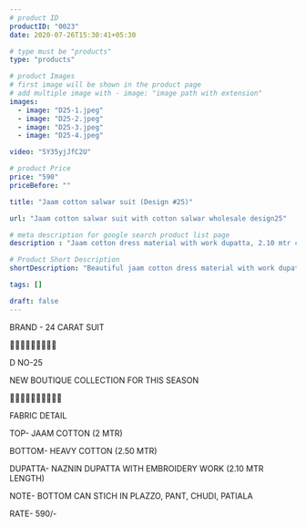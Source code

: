 ```yaml
---
# product ID
productID: "0023"
date: 2020-07-26T15:30:41+05:30

# type must be "products"
type: "products"

# product Images
# first image will be shown in the product page
# add multiple image with - image: "image path with extension"
images:
  - image: "D25-1.jpeg"
  - image: "D25-2.jpeg"
  - image: "D25-3.jpeg"
  - image: "D25-4.jpeg"

video: "5Y35yjJfC2U"

# product Price
price: "590"
priceBefore: ""

title: "Jaam cotton salwar suit (Design #25)"

url: "Jaam cotton salwar suit with cotton salwar wholesale design25"

# meta description for google search product list page
description : "Jaam cotton dress material with work dupatta, 2.10 mtr cotton salwar"

# Product Short Description
shortDescription: "Beautiful jaam cotton dress material with work dupatta and 2.10 mtr cotton salwar"

tags: []

draft: false
---
```

BRAND - 24 CARAT SUIT

💐💐💐💐💐💐💐💐💐

D NO-25

NEW BOUTIQUE COLLECTION FOR THIS SEASON

🌷🌷🌷🌷🌷🌷🌷🌷🌷🌷

FABRIC DETAIL

TOP- JAAM COTTON (2 MTR)

BOTTOM- HEAVY COTTON  (2.50 MTR)

DUPATTA- NAZNIN DUPATTA WITH EMBROIDERY WORK (2.10 MTR LENGTH)

NOTE- BOTTOM CAN STICH IN PLAZZO, PANT, CHUDI, PATIALA

RATE- 590/-